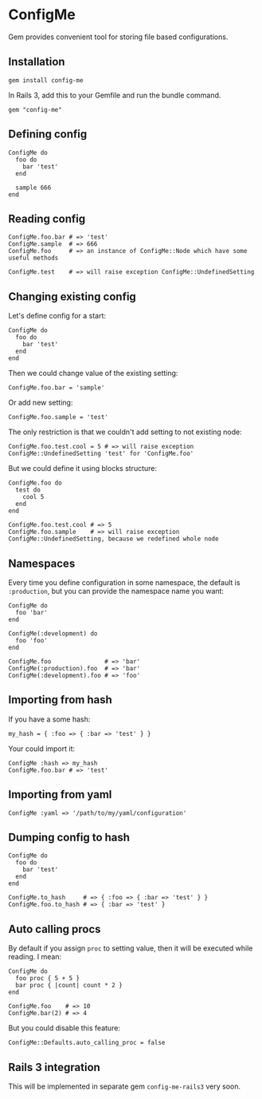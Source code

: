 # ConfigMe

Gem provides convenient tool for storing file based configurations.

## Installation

    gem install config-me

In Rails 3, add this to your Gemfile and run the bundle command.

    gem "config-me"

## Defining config

    ConfigMe do
      foo do
        bar 'test'
      end

      sample 666
    end

## Reading config

    ConfigMe.foo.bar # => 'test'
    ConfigMe.sample  # => 666
    ConfigMe.foo     # => an instance of ConfigMe::Node which have some useful methods

    ConfigMe.test    # => will raise exception ConfigMe::UndefinedSetting

## Changing existing config

Let's define config for a start:

    ConfigMe do
      foo do
        bar 'test'
      end
    end

Then we could change value of the existing setting:

    ConfigMe.foo.bar = 'sample'

Or add new setting:

    ConfigMe.foo.sample = 'test'

The only restriction is that we couldn't add setting to not existing node:

    ConfigMe.foo.test.cool = 5 # => will raise exception ConfigMe::UndefinedSetting 'test' for 'ConfigMe.foo'

But we could define it using blocks structure:

    ConfigMe.foo do
      test do
        cool 5
      end
    end

    ConfigMe.foo.test.cool # => 5
    ConfigMe.foo.sample    # => will raise exception ConfigMe::UndefinedSetting, because we redefined whole node

## Namespaces

Every time you define configuration in some namespace, the default is ```:production```,
but you can provide the namespace name you want:

    ConfigMe do
      foo 'bar'
    end

    ConfigMe(:development) do
      foo 'foo'
    end

    ConfigMe.foo               # => 'bar'
    ConfigMe(:production).foo  # => 'bar'
    ConfigMe(:development).foo # => 'foo'

## Importing from hash

If you have a some hash:

    my_hash = { :foo => { :bar => 'test' } }

Your could import it:

    ConfigMe :hash => my_hash
    ConfigMe.foo.bar # => 'test'

## Importing from yaml

    ConfigMe :yaml => '/path/to/my/yaml/configuration'

## Dumping config to hash

    ConfigMe do
      foo do
        bar 'test'
      end
    end

    ConfigMe.to_hash     # => { :foo => { :bar => 'test' } }
    ConfigMe.foo.to_hash # => { :bar => 'test' }

## Auto calling procs

By default if you assign ```proc``` to setting value, then it will be executed while reading. I mean:

    ConfigMe do
      foo proc { 5 + 5 }
      bar proc { |count| count * 2 }
    end

    ConfigMe.foo    # => 10
    ConfigMe.bar(2) # => 4

But you could disable this feature:

    ConfigMe::Defaults.auto_calling_proc = false

## Rails 3 integration

This will be implemented in separate gem ```config-me-rails3``` very soon.






